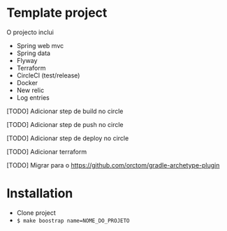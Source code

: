 # Template project

O projecto inclui
- Spring web mvc
- Spring data
- Flyway
- Terraform
- CircleCI (test/release)
- Docker
- New relic
- Log entries


[TODO] Adicionar step de build no circle

[TODO] Adicionar step de push no circle

[TODO] Adicionar step de deploy no circle

[TODO] Adicionar terraform

[TODO] Migrar para o https://github.com/orctom/gradle-archetype-plugin

# Installation

- Clone project
- `$ make boostrap name=NOME_DO_PROJETO`

